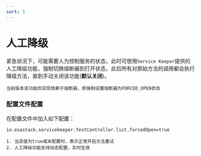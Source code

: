 ```yaml
---
sort: 5
---
```


# 人工降级
紧急状况下，可能需要人为控制服务的状态，此时可使用`Service Keeper`提供的人工降级功能，强制切换熔断器到打开状态，此后所有对原始方法的调用都会执行降级方法，直到手动关闭该功能(**默认关闭**)。
```note
当前版本该功能的实现依赖于熔断器，即强制设置熔断器为FORCED_OPEN状态
```

### 配置文件配置
在配置文件中加入如下配置：
```properties
io.esastack.servicekeeper.TestController.list.forcedOpen=true
```
```note
1. 当该值为true或未配置时，表示正常开启方法重试
2. 人工降级功能支持动态配置，实时生效
```
